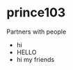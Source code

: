 # prince103
Partners with people
<Ul>
<Li>
hi
</Li>
<Li>
HELLO
</Li>
<Li>
hi my friends
</Li>
</Ul>
